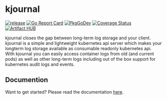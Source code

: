 # kjournal
[![release](https://github.com/raffis/kjournal/actions/workflows/release.yaml/badge.svg)](https://github.com/raffis/kjournal/actions/workflows/release.yaml)
[![Go Report Card](https://goreportcard.com/badge/github.com/raffis/kjournal)](https://goreportcard.com/report/github.com/raffis/kjournal)
[![PkgGoDev](https://pkg.go.dev/badge/github.com/raffis/kjournal?tab=subdirectories)](https://pkg.go.dev/github.com/raffis/kjournal?tab=subdirectories)
[![Coverage Status](https://coveralls.io/repos/github/raffis/kjournal/badge.svg?branch=main)](https://coveralls.io/github/raffis/kjournal?branch=main)
[![Artifact HUB](https://img.shields.io/endpoint?url=https://artifacthub.io/badge/repository/kjournal)](https://artifacthub.io/packages/search?repo=kjournal)

kjournal closes the gap between long-term log storage and your client. kjournal is a simple and lightweight kubernetes api server 
which makes your longterm log storage available as consumable readonly kubernetes api.
With kjournal you can easily access container logs from old (and current pods) as well as other long-term logs including out of the box 
support for kubernetes audit logs and events.

## Documention

Want to get started? Please read the documentation [here](https://raffis.github.io/kjournal).

